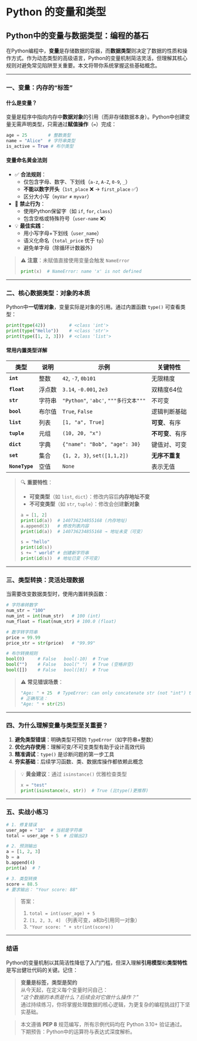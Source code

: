 # Python 的变量和类型

## Python中的变量与数据类型：编程的基石

在Python编程中，**变量**是存储数据的容器，而**数据类型**则决定了数据的性质和操作方式。作为动态类型的高级语言，Python的变量机制简洁灵活，但理解其核心规则对避免常见陷阱至关重要。本文将带你系统掌握这些基础概念。

---

### 一、变量：内存的“标签”

#### 什么是变量？
变量是程序中指向内存中**数据对象**的引用（而非存储数据本身）。Python中创建变量无需声明类型，只需通过**赋值操作**（`=`）完成：
```python
age = 25        # 整数类型
name = "Alice"  # 字符串类型
is_active = True # 布尔类型
```

#### 变量命名黄金法则
- ✅ **合法规则**：
  - 仅包含字母、数字、下划线（`a-z`, `A-Z`, `0-9`, `_`）
  - **不能以数字开头**（`1st_place` ❌ → `first_place` ✅）
  - 区分大小写（`myVar` ≠ `myvar`）
- 🚫 **禁止行为**：
  - 使用Python保留字（如 `if`, `for`, `class`）
  - 包含空格或特殊符号（`user-name` ❌）
- 💡 **最佳实践**：
  - 用小写字母+下划线（`user_name`）
  - 语义化命名（`total_price` 优于 `tp`）
  - 避免单字母（除循环计数器外）

> ⚠️ **注意**：未赋值直接使用变量会触发 `NameError`  
> ```python
> print(x)  # NameError: name 'x' is not defined
> ```

---

### 二、核心数据类型：对象的本质

Python中**一切皆对象**，变量实际是对象的引用。通过内置函数 `type()` 可查看类型：

```python
print(type(42))         # <class 'int'>
print(type("Hello"))    # <class 'str'>
print(type([1, 2, 3]))  # <class 'list'>
```

#### 常用内置类型详解
| 类型      | 说明                  | 示例                     | 关键特性         |
|-----------|-----------------------|--------------------------|------------------|
| **`int`** | 整数                  | `42`, `-7`, `0b101`      | 无限精度         |
| **`float`**| 浮点数                | `3.14`, `-0.001`, `2e3`  | 双精度64位       |
| **`str`** | 字符串                | `"Python"`, `'abc'`, `"""多行文本"""` | 不可变           |
| **`bool`**| 布尔值                | `True`, `False`          | 逻辑判断基础     |
| **`list`**| 列表                  | `[1, "a", True]`         | **可变**、有序   |
| **`tuple`**| 元组                 | `(10, 20, "x")`          | **不可变**、有序 |
| **`dict`**| 字典                  | `{"name": "Bob", "age": 30}` | 键值对、可变    |
| **`set`** | 集合                  | `{1, 2, 3}`, `set([1,1,2])` | **无序不重复**  |
| **`NoneType`**| 空值              | `None`                   | 表示无值         |

> 🔍 **重要特性**：  
> - **可变类型**（如 `list`, `dict`）：修改内容后**内存地址不变**  
> - **不可变类型**（如 `str`, `tuple`）：修改会创建**新对象**  
> ```python
> a = [1, 2]
> print(id(a))  # 140736234855168 (内存地址)
> a.append(3)   # 修改列表内容
> print(id(a))  # 140736234855168 → 地址未变（可变）
> 
> s = "hello"
> print(id(s))
> s += " world" # 创建新字符串
> print(id(s))  # 地址已变（不可变）
> ```

---

### 三、类型转换：灵活处理数据

当需要改变数据类型时，使用内置转换函数：
```python
# 字符串转数字
num_str = "100"
num_int = int(num_str)   # 100 (int)
num_float = float(num_str) # 100.0 (float)

# 数字转字符串
price = 99.99
price_str = str(price)   # "99.99"

# 布尔转换规则
bool(0)     # False   bool(-10)  # True
bool("")    # False   bool(" ")  # True (空格非空)
bool([])    # False   bool([0])  # True
```

> ⚠️ **常见错误场景**：  
> ```python
> "Age: " + 25  # TypeError: can only concatenate str (not "int") to str
> # 正确写法：
> "Age: " + str(25)
> ```

---

### 四、为什么理解变量与类型至关重要？
1. **避免类型错误**：明确类型可预防 `TypeError`（如字符串+整数）
2. **优化内存使用**：理解可变/不可变类型有助于设计高效代码
3. **精准调试**：`type()` 是诊断问题的第一步工具
4. **夯实基础**：后续学习函数、类、数据库操作都依赖此概念

> 💡 **黄金建议**：通过 `isinstance()` 优雅检查类型  
> ```python
> x = "test"
> print(isinstance(x, str))  # True (比type()更推荐)
> ```

---

### 五、实战小练习
```python
# 1. 修复错误
user_age = "18"  # 当前是字符串
total = user_age + 5  # 应输出23

# 2. 预测输出
a = [1, 2, 3]
b = a
b.append(4)
print(a)  # ?

# 3. 类型转换
score = 88.5
# 要求输出： "Your score: 88"
```

> 答案：  
> 1. `total = int(user_age) + 5`  
> 2. `[1, 2, 3, 4]` （列表可变，a和b引用同一对象）  
> 3. `"Your score: " + str(int(score))`

---

### 结语
Python的变量机制以其简洁性降低了入门门槛，但深入理解**引用模型**和**类型特性**是写出健壮代码的关键。记住：  
> **变量是标签，类型是契约**  
> 从今天起，在定义每个变量时问自己：  
> *“这个数据的本质是什么？后续会对它做什么操作？”*  
> 通过持续练习，你将掌握处理数据的核心逻辑，为更复杂的编程挑战打下坚实基础。

> 本文遵循 **PEP 8** 规范编写，所有示例代码均在 Python 3.10+ 验证通过。  
> 下期预告：Python中的运算符与表达式深度解析。